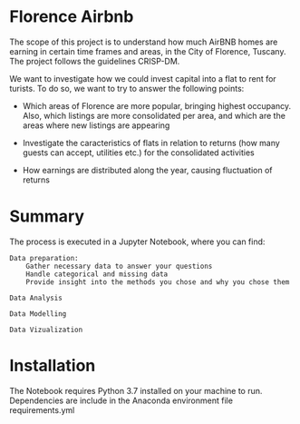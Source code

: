# Florence Airbnb

The scope of this project is to understand how much AirBNB homes are earning in certain time frames and areas, in the City of Florence, Tuscany. The project follows the guidelines CRISP-DM.

We want to investigate how we could invest capital into a flat to rent for turists. To do so, we want to try to answer the following points:

  * Which areas of Florence are more popular, bringing highest occupancy. Also, which listings are more consolidated per area, and which are the areas where new listings are appearing

  * Investigate the caracteristics of flats in relation to returns (how many guests can accept, utilities etc.) for the consolidated activities

  * How earnings are distributed along the year, causing fluctuation of returns

# Summary

The process is executed in a Jupyter Notebook, where you can find:

    Data preparation:
        Gather necessary data to answer your questions
        Handle categorical and missing data
        Provide insight into the methods you chose and why you chose them

    Data Analysis
    
    Data Modelling
    
    Data Vizualization
    
# Installation

The Notebook requires Python 3.7 installed on your machine to run. Dependencies are include in the Anaconda environment file requirements.yml

